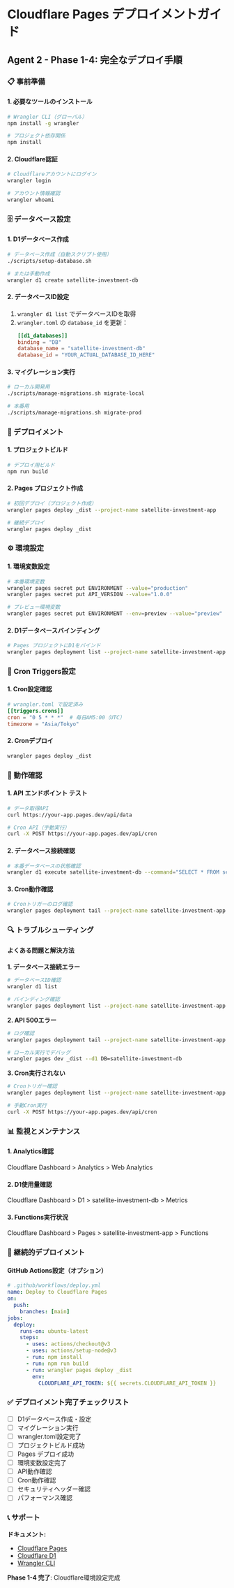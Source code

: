# Cloudflare Pages デプロイメントガイド
## Agent 2 - Phase 1-4: 完全なデプロイ手順

### 📋 事前準備

#### 1. 必要なツールのインストール
```bash
# Wrangler CLI（グローバル）
npm install -g wrangler

# プロジェクト依存関係
npm install
```

#### 2. Cloudflare認証
```bash
# Cloudflareアカウントにログイン
wrangler login

# アカウント情報確認
wrangler whoami
```

### 🗄️ データベース設定

#### 1. D1データベース作成
```bash
# データベース作成（自動スクリプト使用）
./scripts/setup-database.sh

# または手動作成
wrangler d1 create satellite-investment-db
```

#### 2. データベースID設定
1. `wrangler d1 list` でデータベースIDを取得
2. `wrangler.toml` の `database_id` を更新：
   ```toml
   [[d1_databases]]
   binding = "DB"
   database_name = "satellite-investment-db"
   database_id = "YOUR_ACTUAL_DATABASE_ID_HERE"
   ```

#### 3. マイグレーション実行
```bash
# ローカル開発用
./scripts/manage-migrations.sh migrate-local

# 本番用
./scripts/manage-migrations.sh migrate-prod
```

### 🚀 デプロイメント

#### 1. プロジェクトビルド
```bash
# デプロイ用ビルド
npm run build
```

#### 2. Pages プロジェクト作成
```bash
# 初回デプロイ（プロジェクト作成）
wrangler pages deploy _dist --project-name satellite-investment-app

# 継続デプロイ
wrangler pages deploy _dist
```

<!-- #### 3. カスタムドメイン設定（オプション）
```bash
wrangler pages domain add satellite-investment-app your-domain.com
``` -->

### ⚙️ 環境設定

#### 1. 環境変数設定
```bash
# 本番環境変数
wrangler pages secret put ENVIRONMENT --value="production"
wrangler pages secret put API_VERSION --value="1.0.0"

# プレビュー環境変数
wrangler pages secret put ENVIRONMENT --env=preview --value="preview"
```

#### 2. D1データベースバインディング
```bash
# Pages プロジェクトにD1をバインド
wrangler pages deployment list --project-name satellite-investment-app
```

### 🔧 Cron Triggers設定

#### 1. Cron設定確認
```toml
# wrangler.toml で設定済み
[[triggers.crons]]
cron = "0 5 * * *"  # 毎日AM5:00（UTC）
timezone = "Asia/Tokyo"
```

#### 2. Cronデプロイ
```bash
wrangler pages deploy _dist
```

### 🧪 動作確認

#### 1. API エンドポイント テスト
```bash
# データ取得API
curl https://your-app.pages.dev/api/data

# Cron API（手動実行）
curl -X POST https://your-app.pages.dev/api/cron
```

#### 2. データベース接続確認
```bash
# 本番データベースの状態確認
wrangler d1 execute satellite-investment-db --command="SELECT * FROM settings;"
```

#### 3. Cron動作確認
```bash
# Cronトリガーのログ確認
wrangler pages deployment tail --project-name satellite-investment-app
```

### 🔍 トラブルシューティング

#### よくある問題と解決方法

**1. データベース接続エラー**
```bash
# データベースID確認
wrangler d1 list

# バインディング確認
wrangler pages deployment list --project-name satellite-investment-app
```

**2. API 500エラー**
```bash
# ログ確認
wrangler pages deployment tail --project-name satellite-investment-app

# ローカル実行でデバッグ
wrangler pages dev _dist --d1 DB=satellite-investment-db
```

**3. Cron実行されない**
```bash
# Cronトリガー確認
wrangler pages deployment list --project-name satellite-investment-app

# 手動Cron実行
curl -X POST https://your-app.pages.dev/api/cron
```

### 📊 監視とメンテナンス

#### 1. Analytics確認
Cloudflare Dashboard > Analytics > Web Analytics

#### 2. D1使用量確認
Cloudflare Dashboard > D1 > satellite-investment-db > Metrics

#### 3. Functions実行状況
Cloudflare Dashboard > Pages > satellite-investment-app > Functions

### 🔄 継続的デプロイメント

#### GitHub Actions設定（オプション）
```yaml
# .github/workflows/deploy.yml
name: Deploy to Cloudflare Pages
on:
  push:
    branches: [main]
jobs:
  deploy:
    runs-on: ubuntu-latest
    steps:
      - uses: actions/checkout@v3
      - uses: actions/setup-node@v3
      - run: npm install
      - run: npm run build
      - run: wrangler pages deploy _dist
        env:
          CLOUDFLARE_API_TOKEN: ${{ secrets.CLOUDFLARE_API_TOKEN }}
```

### ✅ デプロイメント完了チェックリスト

- [ ] D1データベース作成・設定
- [ ] マイグレーション実行
- [ ] wrangler.toml設定完了
- [ ] プロジェクトビルド成功
- [ ] Pages デプロイ成功
- [ ] 環境変数設定完了
- [ ] API動作確認
- [ ] Cron動作確認
- [ ] セキュリティヘッダー確認
- [ ] パフォーマンス確認

### 📞 サポート

**ドキュメント:**
- [Cloudflare Pages](https://developers.cloudflare.com/pages/)
- [Cloudflare D1](https://developers.cloudflare.com/d1/)
- [Wrangler CLI](https://developers.cloudflare.com/workers/wrangler/)

**Phase 1-4 完了**: Cloudflare環境設定完成